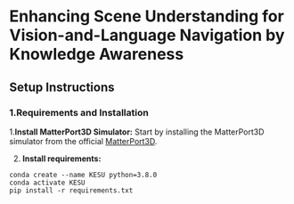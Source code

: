 # Enhancing Scene Understanding for Vision-and-Language Navigation by Knowledge Awareness

## Setup Instructions

### 1.Requirements and Installation
  
1.**Install MatterPort3D Simulator:** Start by installing the MatterPort3D simulator from the official [MatterPort3D](https://github.com/peteanderson80/Matterport3DSimulator).

2. **Install requirements:**
```setup
conda create --name KESU python=3.8.0
conda activate KESU
pip install -r requirements.txt
```

